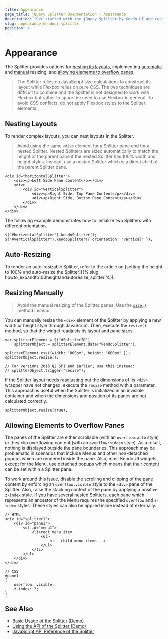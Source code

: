```yaml
---
title: Appearance
page_title: jQuery Splitter Documentation - Appearance
description: "Get started with the jQuery Splitter by Kendo UI and control its appearance."
slug: appearance_kendoui_splitter
position: 4
---
```


# Appearance

The Splitter provides options for [nesting its layouts](#nesting-layouts), implementing [automatic](#auto-resizing) and [manual](#resizing-manually) resizing, and [allowing elements to overflow panes](#allowing-elements-to-overflow-panes).

> The Splitter relies on JavaScript size calculations to construct its layout while Flexbox relies on pure CSS. The two techniques are difficult to combine and the Splitter is not designed to work with Flexbox but rather to spare the need to use Flexbox in general. To avoid CSS conflicts, do not apply Flexbox styles to the Splitter elements.

## Nesting Layouts

To render complex layouts, you can nest layouts in the Splitter.

> Avoid using the same `<div>` element for a Splitter pane and for a nested Splitter. Nested Splitters are sized automatically to match the height of the parent pane if the nested Splitter has 100% width and height styles. Instead, use a nested Splitter which is a direct child of the parent Splitter pane.

    <div id="horizontalSplitter">
        <div><p>Left Side Pane Content</p></div>
        <div>
            <div id="verticalSplitter">
                <div><p>Right Side, Top Pane Content</p></div>
                <div><p>Right Side, Bottom Pane Content</p></div>
            </div>
        </div>
    </div>

The following example demonstrates how to initialize two Splitters with different orientation.

    $("#horizontalSplitter").kendoSplitter();
    $("#verticalSplitter").kendoSplitter({ orientation: "vertical" });

## Auto-Resizing

To render an auto-resizable Splitter, refer to the article on [setting the height to 100% and auto-resize the Splitter]({% slug howto_expandto100heightandautoresize_splitter %}).

## Resizing Manually

> Avoid the manual resizing of the Splitter panes. Use the [`size()`](/api/web/splitter#methods-size) method instead.

You can manually resize the `<div>` element of the Splitter by applying a new width or height style through JavaScript. Then, execute the `resize()` method, so that the widget readjusts its layout and pane sizes.

    var splitterElement = $("#SplitterID"),
        splitterObject = splitterElement.data("kendoSplitter");

    splitterElement.css({width: "800px", height: "600px" });
    splitterObject.resize();

    // For versions 2013 Q2 SP1 and earlier, use this instead:
    // splitterObject.trigger("resize");

If the Splitter layout needs readjusting but the dimensions of its `<div>` wrapper have not changed, execute the `resize` method with a parameter. This approach is useful when the Splitter is initialized in an invisible container and when the dimensions and position of its panes are not calculated correctly.

    splitterObject.resize(true);

## Allowing Elements to Overflow Panes

The panes of the Splitter are either scrollable (with an `overflow:auto` style) or they clip overflowing content (with an `overflow:hidden` style). As a result, nothing is displayed outside the pane boundaries. This approach may be problematic in scenarios that include Menus and other non-detached popups which are rendered inside the pane. Also, most Kendo UI widgets, except for the Menu, use detached popups which means that their content can be set within a Splitter pane.

To work around this issue, disable the scrolling and clipping of the pane content by enforcing an `overflow:visible` style to the `<div>` pane of the Splitter. Also, raise the stacking context of the pane by applying a positive `z-index` style. If you have several nested Splitters, each pane which represents an ancestor of the Menu requires the specified `overflow` and `z-index` styles. These styles can also be applied inline instead of externally.  

    // HTML
    <div id="splitter1">
        <div id="pane1">
            <ul id="menu1">
                <li>root menu item
                    <ul>
                        <!-- child menu items -->
                    </ul>
                </li>
            </ul>
        </div>
    </div>

    // CSS
    #pane1
    {
        overflow: visible;
        z-index: 2;
    }

## See Also

* [Basic Usage of the Splitter (Demo)](https://demos.telerik.com/kendo-ui/splitter/index)
* [Using the API of the Splitter (Demo)](https://demos.telerik.com/kendo-ui/splitter/api)
* [JavaScript API Reference of the Splitter](/api/javascript/ui/splitter)
